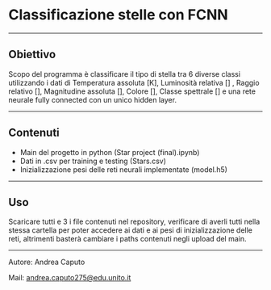 # Classificazione stelle con FCNN

---

## Obiettivo
 Scopo del programma è classificare il tipo di stella tra 6 diverse classi utilizzando i dati di 
 Temperatura assoluta [K], Luminosità relativa [] , Raggio relativo [], Magnitudine assoluta 
 [], Colore [], Classe spettrale [] e una rete neurale fully connected con un unico hidden 
 layer.

 ---

 ## Contenuti
  - Main del progetto in python (Star project (final).ipynb)
  - Dati in .csv per training e testing (Stars.csv)
  - Inizializzazione pesi delle reti neurali implementate (model.h5)
  
 ---

 ## Uso

 Scaricare tutti e 3 i file contenuti nel repository, verificare di averli tutti nella stessa 
 cartella per poter accedere ai dati e ai pesi di inizializzazione delle reti, altrimenti basterà
 cambiare i paths contenuti negli upload del main.

 ---

 Autore: Andrea Caputo
 
 
 Mail: andrea.caputo275@edu.unito.it
